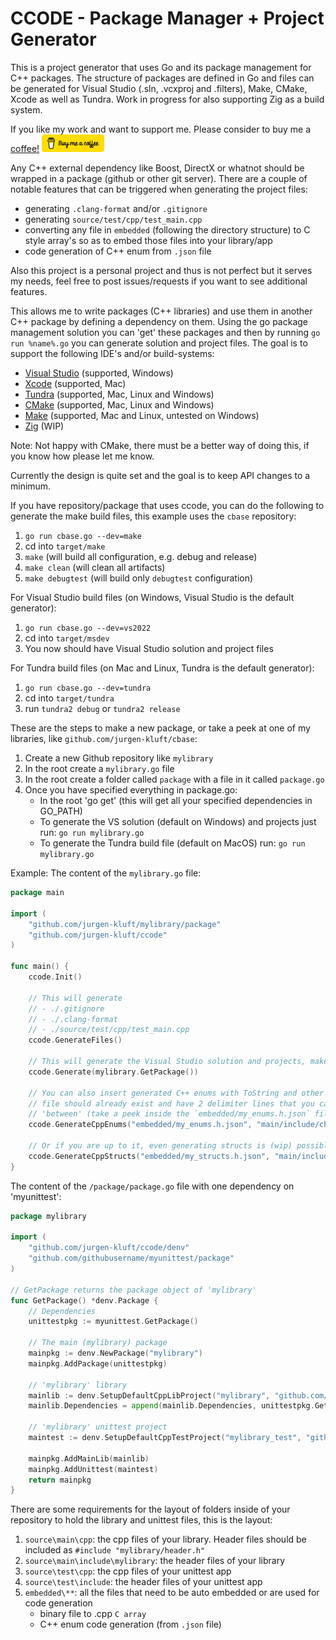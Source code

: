 # CCODE - Package Manager + Project Generator

This is a project generator that uses Go and its package management for C++ packages. 
The structure of packages are defined in Go and files can be generated for Visual Studio (.sln, .vcxproj and .filters), Make, CMake, Xcode as well as Tundra. Work in progress for also supporting Zig as a build system.

If you like my work and want to support me. Please consider to buy me a [coffee!](https://www.buymeacoffee.com/Jur93n)
<img src="bmacoffee.png" width="100">

Any C++ external dependency like Boost, DirectX or whatnot should be wrapped in a package (github or other git server).
There are a couple of notable features that can be triggered when generating the project files:

* generating `.clang-format` and/or `.gitignore`
* generating `source/test/cpp/test_main.cpp`
* converting any file in `embedded` (following the directory structure) to C style array's so as to embed those files into your library/app
* code generation of C++ enum from `.json` file

Also this project is a personal project and thus is not perfect but it serves my needs, feel free to post issues/requests if you want to see additional features.

This allows me to write packages (C++ libraries) and use them in another C++ package by defining a dependency on them. Using the go package management solution you can 'get' these packages and then by running `go run %name%.go` you can generate solution and project files. The goal is to support the following IDE's and/or build-systems:

* [Visual Studio](https://visualstudio.microsoft.com) (supported, Windows)
* [Xcode](https://developer.apple.com/xcode/) (supported, Mac)
* [Tundra](https://github.com/deplinenoise/tundra) (supported, Mac, Linux and Windows)
* [CMake](https://cmake.org/) (supported, Mac, Linux and Windows)
* [Make](https://www.gnu.org/software/make/manual/make.html) (supported, Mac and Linux, untested on Windows)
* [Zig](https://ziglang.org/learn/build-system/) (WIP)

Note: Not happy with CMake, there must be a better way of doing this, if you know how please let me know.

Currently the design is quite set and the goal is to keep API changes to a minimum.

If you have repository/package that uses ccode, you can do the following to generate the make build files, this example uses the `cbase` repository:

1. `go run cbase.go --dev=make`
2. cd into `target/make`
3. `make` (will build all configuration, e.g. debug and release)
4. `make clean` (will clean all artifacts)
5. `make debugtest` (will build only `debugtest` configuration)

For Visual Studio build files (on Windows, Visual Studio is the default generator):

1. `go run cbase.go --dev=vs2022`
2. cd into `target/msdev`
3. You now should have Visual Studio solution and project files

For Tundra build files (on Mac and Linux, Tundra is the default generator):

1. `go run cbase.go --dev=tundra`
2. cd into `target/tundra`
3. run `tundra2 debug` or `tundra2 release`

These are the steps to make a new package, or take a peek at one of my libraries, 
like `github.com/jurgen-kluft/cbase`:

1. Create a new Github repository like `mylibrary`
2. In the root create a `mylibrary.go` file
3. In the root create a folder called `package` with a file in it called `package.go`
4. Once you have specified everything in package.go:
   * In the root 'go get' (this will get all your specified dependencies in GO_PATH)
   * To generate the VS solution (default on Windows) and projects just run: `go run mylibrary.go`  
   * To generate the Tundra build file (default on MacOS) run: `go run mylibrary.go`

Example:
The content of the `mylibrary.go` file:

```go
package main

import (
    "github.com/jurgen-kluft/mylibrary/package"
    "github.com/jurgen-kluft/ccode"
)

func main() {
    ccode.Init()

    // This will generate
    // - ./.gitignore
    // - ./.clang-format
    // - ./source/test/cpp/test_main.cpp    
    ccode.GenerateFiles()
    
    // This will generate the Visual Studio solution and projects, makefile, or tundra build files
    ccode.Generate(mylibrary.GetPackage())

    // You can also insert generated C++ enums with ToString and other functions, the my_enums.h
    // file should already exist and have 2 delimiter lines that you can configure as 
    // 'between' (take a peek inside the `embedded/my_enums.h.json` file)
    ccode.GenerateCppEnums("embedded/my_enums.h.json", "main/include/cbase/my_enums.h")

    // Or if you are up to it, even generating structs is (wip) possible
    ccode.GenerateCppStructs("embedded/my_structs.h.json", "main/include/cbase/my_structs.h")
}
```

The content of the ```/package/package.go``` file with one dependency on 'myunittest':

```go
package mylibrary

import (
    "github.com/jurgen-kluft/ccode/denv"
    "github.com/githubusername/myunittest/package"
)

// GetPackage returns the package object of 'mylibrary'
func GetPackage() *denv.Package {
    // Dependencies
    unittestpkg := myunittest.GetPackage()

    // The main (mylibrary) package
    mainpkg := denv.NewPackage("mylibrary")
    mainpkg.AddPackage(unittestpkg)

    // 'mylibrary' library
    mainlib := denv.SetupDefaultCppLibProject("mylibrary", "github.com/githubusername/mylibrary")
    mainlib.Dependencies = append(mainlib.Dependencies, unittestpkg.GetMainLib())

    // 'mylibrary' unittest project
    maintest := denv.SetupDefaultCppTestProject("mylibrary_test", "github.com/githubusername/mylibrary")

    mainpkg.AddMainLib(mainlib)
    mainpkg.AddUnittest(maintest)
    return mainpkg
}
```

There are some requirements for the layout of folders inside of your repository to hold the 
library and unittest files, this is the layout:

1. `source\main\cpp`: the cpp files of your library. Header files should be 
   included as ```#include "mylibrary/header.h"```
2. `source\main\include\mylibrary`: the header files of your library
3. `source\test\cpp`: the cpp files of your unittest app
4. `source\test\include`: the header files of your unittest app
5. `embedded\**`: all the files that need to be auto embedded or are used for code generation 
   - binary file to .cpp `C array`
   - C++ enum code generation (from `.json` file)
